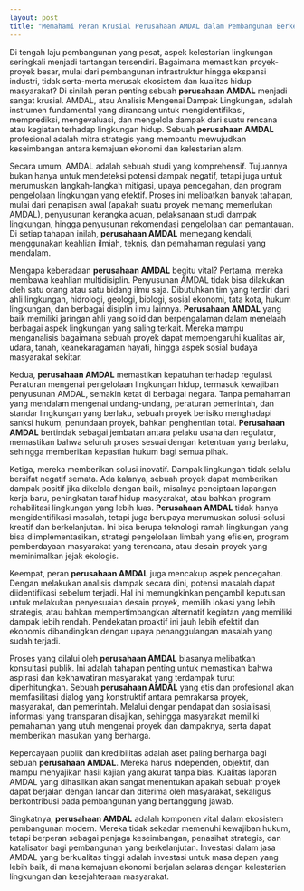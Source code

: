 ```yaml
---
layout: post
title: "Memahami Peran Krusial Perusahaan AMDAL dalam Pembangunan Berkelanjutan"
---
```


Di tengah laju pembangunan yang pesat, aspek kelestarian lingkungan seringkali menjadi tantangan tersendiri. Bagaimana memastikan proyek-proyek besar, mulai dari pembangunan infrastruktur hingga ekspansi industri, tidak serta-merta merusak ekosistem dan kualitas hidup masyarakat? Di sinilah peran penting sebuah **perusahaan AMDAL** menjadi sangat krusial. AMDAL, atau Analisis Mengenai Dampak Lingkungan, adalah instrumen fundamental yang dirancang untuk mengidentifikasi, memprediksi, mengevaluasi, dan mengelola dampak dari suatu rencana atau kegiatan terhadap lingkungan hidup. Sebuah **perusahaan AMDAL** profesional adalah mitra strategis yang membantu mewujudkan keseimbangan antara kemajuan ekonomi dan kelestarian alam.

Secara umum, AMDAL adalah sebuah studi yang komprehensif. Tujuannya bukan hanya untuk mendeteksi potensi dampak negatif, tetapi juga untuk merumuskan langkah-langkah mitigasi, upaya pencegahan, dan program pengelolaan lingkungan yang efektif. Proses ini melibatkan banyak tahapan, mulai dari penapisan awal (apakah suatu proyek memang memerlukan AMDAL), penyusunan kerangka acuan, pelaksanaan studi dampak lingkungan, hingga penyusunan rekomendasi pengelolaan dan pemantauan. Di setiap tahapan inilah, **perusahaan AMDAL** memegang kendali, menggunakan keahlian ilmiah, teknis, dan pemahaman regulasi yang mendalam.

Mengapa keberadaan **perusahaan AMDAL** begitu vital? Pertama, mereka membawa keahlian multidisiplin. Penyusunan AMDAL tidak bisa dilakukan oleh satu orang atau satu bidang ilmu saja. Dibutuhkan tim yang terdiri dari ahli lingkungan, hidrologi, geologi, biologi, sosial ekonomi, tata kota, hukum lingkungan, dan berbagai disiplin ilmu lainnya. **Perusahaan AMDAL** yang baik memiliki jaringan ahli yang solid dan berpengalaman dalam menelaah berbagai aspek lingkungan yang saling terkait. Mereka mampu menganalisis bagaimana sebuah proyek dapat mempengaruhi kualitas air, udara, tanah, keanekaragaman hayati, hingga aspek sosial budaya masyarakat sekitar.

Kedua, **perusahaan AMDAL** memastikan kepatuhan terhadap regulasi. Peraturan mengenai pengelolaan lingkungan hidup, termasuk kewajiban penyusunan AMDAL, semakin ketat di berbagai negara. Tanpa pemahaman yang mendalam mengenai undang-undang, peraturan pemerintah, dan standar lingkungan yang berlaku, sebuah proyek berisiko menghadapi sanksi hukum, penundaan proyek, bahkan penghentian total. **Perusahaan AMDAL** bertindak sebagai jembatan antara pelaku usaha dan regulator, memastikan bahwa seluruh proses sesuai dengan ketentuan yang berlaku, sehingga memberikan kepastian hukum bagi semua pihak.

Ketiga, mereka memberikan solusi inovatif. Dampak lingkungan tidak selalu bersifat negatif semata. Ada kalanya, sebuah proyek dapat memberikan dampak positif jika dikelola dengan baik, misalnya penciptaan lapangan kerja baru, peningkatan taraf hidup masyarakat, atau bahkan program rehabilitasi lingkungan yang lebih luas. **Perusahaan AMDAL** tidak hanya mengidentifikasi masalah, tetapi juga berupaya merumuskan solusi-solusi kreatif dan berkelanjutan. Ini bisa berupa teknologi ramah lingkungan yang bisa diimplementasikan, strategi pengelolaan limbah yang efisien, program pemberdayaan masyarakat yang terencana, atau desain proyek yang meminimalkan jejak ekologis.

Keempat, peran **perusahaan AMDAL** juga mencakup aspek pencegahan. Dengan melakukan analisis dampak secara dini, potensi masalah dapat diidentifikasi sebelum terjadi. Hal ini memungkinkan pengambil keputusan untuk melakukan penyesuaian desain proyek, memilih lokasi yang lebih strategis, atau bahkan mempertimbangkan alternatif kegiatan yang memiliki dampak lebih rendah. Pendekatan proaktif ini jauh lebih efektif dan ekonomis dibandingkan dengan upaya penanggulangan masalah yang sudah terjadi.

Proses yang dilalui oleh **perusahaan AMDAL** biasanya melibatkan konsultasi publik. Ini adalah tahapan penting untuk memastikan bahwa aspirasi dan kekhawatiran masyarakat yang terdampak turut diperhitungkan. Sebuah **perusahaan AMDAL** yang etis dan profesional akan memfasilitasi dialog yang konstruktif antara pemrakarsa proyek, masyarakat, dan pemerintah. Melalui dengar pendapat dan sosialisasi, informasi yang transparan disajikan, sehingga masyarakat memiliki pemahaman yang utuh mengenai proyek dan dampaknya, serta dapat memberikan masukan yang berharga.

Kepercayaan publik dan kredibilitas adalah aset paling berharga bagi sebuah **perusahaan AMDAL**. Mereka harus independen, objektif, dan mampu menyajikan hasil kajian yang akurat tanpa bias. Kualitas laporan AMDAL yang dihasilkan akan sangat menentukan apakah sebuah proyek dapat berjalan dengan lancar dan diterima oleh masyarakat, sekaligus berkontribusi pada pembangunan yang bertanggung jawab.

Singkatnya, **perusahaan AMDAL** adalah komponen vital dalam ekosistem pembangunan modern. Mereka tidak sekadar memenuhi kewajiban hukum, tetapi berperan sebagai penjaga keseimbangan, penasihat strategis, dan katalisator bagi pembangunan yang berkelanjutan. Investasi dalam jasa AMDAL yang berkualitas tinggi adalah investasi untuk masa depan yang lebih baik, di mana kemajuan ekonomi berjalan selaras dengan kelestarian lingkungan dan kesejahteraan masyarakat.
